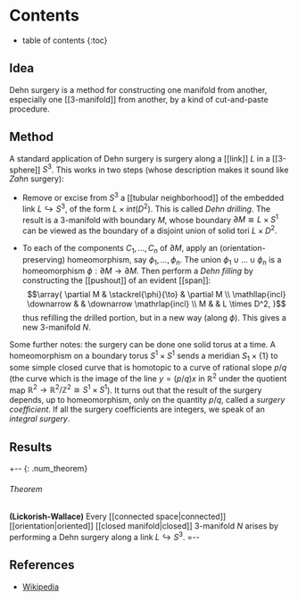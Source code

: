 # Contents 
* table of contents 
{:toc}

## Idea 

Dehn surgery is a method for constructing one manifold from another, especially one [[3-manifold]] from another, by a kind of cut-and-paste procedure. 

## Method 

A standard application of Dehn surgery is surgery along a [[link]] $L$ in a [[3-sphere]] $S^3$. This works in two steps (whose description makes it sound like *Zahn* surgery): 

* Remove or excise from $S^3$ a [[tubular neighborhood]] of the embedded link $L \hookrightarrow S^3$, of the form $L \times int(D^2)$. This is called *Dehn drilling*. The result is a 3-manifold with boundary $M$, whose boundary $\partial M \cong L \times S^1$ can be viewed as the boundary of a disjoint union of solid tori $L \times D^2$. 

* To each of the components $C_1, \ldots, C_n$ of $\partial M$, apply an (orientation-preserving) homeomorphism, say $\phi_1, \ldots, \phi_n$. The union $\phi_1 \cup \ldots \cup \phi_n$ is a homeomorphism $\phi: \partial M \to \partial M$. Then perform a *Dehn filling* by constructing the [[pushout]] of an evident [[span]]: 
$$\array{
\partial M & \stackrel{\phi}{\to} & \partial M \\ 
\mathllap{incl} \downarrow & & \downarrow \mathrlap{incl} \\
M & & L \times D^2,
}$$ 
thus refilling the drilled portion, but in a new way (along $\phi$). This gives a new 3-manifold $N$. 

Some further notes: the surgery can be done one solid torus at a time. A homeomorphism on a boundary torus $S^1 \times S^1$ sends a meridian $S_1 \times \{1\}$ to some simple closed curve that is homotopic to a curve of rational slope $p/q$ (the curve which is the image of the line $y = (p/q)x$ in $\mathbb{R}^2$ under the quotient map $\mathbb{R}^2 \to \mathbb{R}^2/\mathbb{Z}^2 \cong S^1 \times S^1$). It turns out that the result of the surgery depends, up to homeomorphism, only on the quantity $p/q$, called a *surgery coefficient*. If all the surgery coefficients are integers, we speak of an *integral surgery*. 

## Results 

+-- {: .num_theorem} 
###### Theorem 
**(Lickorish-Wallace)** 
Every [[connected space|connected]] [[orientation|oriented]] [[closed manifold|closed]] 3-manifold $N$ arises by performing a Dehn surgery along a link $L \hookrightarrow S^3$. 
=-- 


## References 

* [Wikipedia](https://en.wikipedia.org/wiki/Dehn_surgery) 

